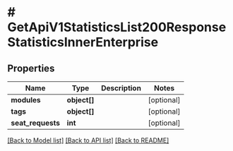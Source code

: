 # # GetApiV1StatisticsList200ResponseStatisticsInnerEnterprise

## Properties

Name | Type | Description | Notes
------------ | ------------- | ------------- | -------------
**modules** | **object[]** |  | [optional]
**tags** | **object[]** |  | [optional]
**seat_requests** | **int** |  | [optional]

[[Back to Model list]](../../README.md#models) [[Back to API list]](../../README.md#endpoints) [[Back to README]](../../README.md)
